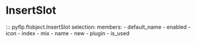 # InsertSlot

::: pyflp.flobject.InsertSlot
    selection:
      members:
        - default_name
        - enabled
        - icon
        - index
        - mix
        - name
        - new
        - plugin
        - is_used

